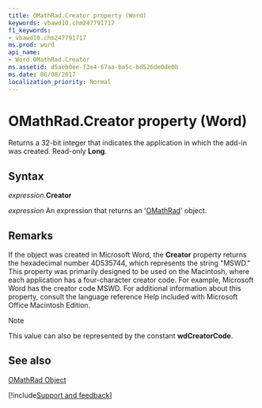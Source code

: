 ```yaml
---
title: OMathRad.Creator property (Word)
keywords: vbawd10.chm247791717
f1_keywords:
- vbawd10.chm247791717
ms.prod: word
api_name:
- Word.OMathRad.Creator
ms.assetid: d5aeb0ee-f3e4-67aa-ba5c-bd526de0de0b
ms.date: 06/08/2017
localization_priority: Normal
---
```



# OMathRad.Creator property (Word)

Returns a 32-bit integer that indicates the application in which the add-in was created. Read-only  **Long**.


## Syntax

_expression_.**Creator**

 _expression_ An expression that returns an '[OMathRad](Word.OMathRad.md)' object.


## Remarks

If the object was created in Microsoft Word, the  **Creator** property returns the hexadecimal number 4D535744, which represents the string "MSWD." This property was primarily designed to be used on the Macintosh, where each application has a four-character creator code. For example, Microsoft Word has the creator code MSWD. For additional information about this property, consult the language reference Help included with Microsoft Office Macintosh Edition.


> [!NOTE] 
> This value can also be represented by the constant **wdCreatorCode**.


## See also


[OMathRad Object](Word.OMathRad.md)

[!include[Support and feedback](~/includes/feedback-boilerplate.md)]